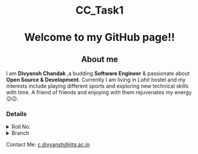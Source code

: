 <h1 align="center">CC_Task1</h2>

<h1 align="center">Welcome to my GitHub page!!</h2>

<h2 align="center">About me</h2>

I am **Divyansh Chandak** ,a budding **Software Engineer** & passionate about **Open Source & Development**. Currently I am living in *Lohit* hostel and my interests include playing different sports and exploring new technical skills with time. A friend of friends and enjoying with them rejuvenates my energy😉😉.

<h3 >Details</h3>

<details>
        <summary>
            Roll No.
        </summary>
            220101039
</details>
<details>
        <summary>
            Branch
        </summary>
            CSE
</details>

Contact Me: c.divyansh@iitg.ac.in

